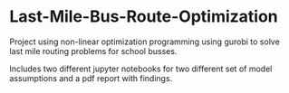 # Last-Mile-Bus-Route-Optimization
Project using non-linear optimization programming using gurobi to solve last mile routing problems for school busses.

Includes two different jupyter notebooks for two different set of model assumptions and a pdf report with findings.
